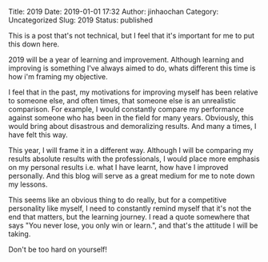 Title: 2019
Date: 2019-01-01 17:32
Author: jinhaochan
Category: Uncategorized
Slug: 2019
Status: published

<!-- wp:paragraph -->

This is a post that's not technical, but I feel that it's important for me to put this down here.

<!-- /wp:paragraph -->

<!-- wp:paragraph -->

2019 will be a year of learning and improvement. Although learning and improving is something I've always aimed to do, whats different this time is how i'm framing my objective.

<!-- /wp:paragraph -->

<!-- wp:paragraph -->

I feel that in the past, my motivations for improving myself has been relative to someone else, and often times, that someone else is an unrealistic comparison. For example, I would constantly compare my performance against someone who has been in the field for many years. Obviously, this would bring about disastrous and demoralizing results. And many a times, I have felt this way.

<!-- /wp:paragraph -->

<!-- wp:paragraph -->

This year, I will frame it in a different way. Although I will be comparing my results absolute results with the professionals, I would place more emphasis on my personal results i.e. what I have learnt, how have I improved personally. And this blog will serve as a great medium for me to note down my lessons.

<!-- /wp:paragraph -->

<!-- wp:paragraph -->

This seems like an obvious thing to do really, but for a competitive personality like myself, I need to constantly remind myself that it's not the end that matters, but the learning journey. I read a quote somewhere that says "You never lose, you only win or learn.", and that's the attitude I will be taking.

<!-- /wp:paragraph -->

<!-- wp:paragraph -->

Don't be too hard on yourself!

<!-- /wp:paragraph -->
